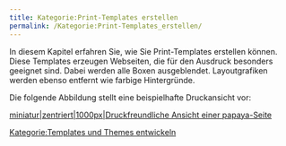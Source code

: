 ```yaml
---
title: Kategorie:Print-Templates erstellen
permalink: /Kategorie:Print-Templates_erstellen/
---
```


In diesem Kapitel erfahren Sie, wie Sie Print-Templates erstellen können. Diese Templates erzeugen Webseiten, die für den Ausdruck besonders geeignet sind. Dabei werden alle Boxen ausgeblendet. Layoutgrafiken werden ebenso entfernt wie farbige Hintergründe.

Die folgende Abbildung stellt eine beispielhafte Druckansicht vor:

[miniatur|zentriert|1000px|Druckfreundliche Ansicht einer papaya-Seite](/Datei:DruckfreundlicheAusgabe.png "wikilink")

[Kategorie:Templates und Themes entwickeln](/Kategorie:Templates_und_Themes_entwickeln "wikilink")